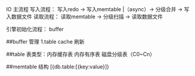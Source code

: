 IO 主流程
写入流程：
	写入redo -> 写入memtable |（async）-> 分级合并 -> 写入数据文件
读取流程：
	读取memtable -> 分级扫描 -> 读取数据文件


引擎初始化流程：
	buffer
	
##buffer 管理
1.table cache 刷新	
	
##table
表类型：内存缓存表 内存有序表 磁盘分级表（C0~Cn）

##memtable 结构
[{db.table:[{key:value}]}